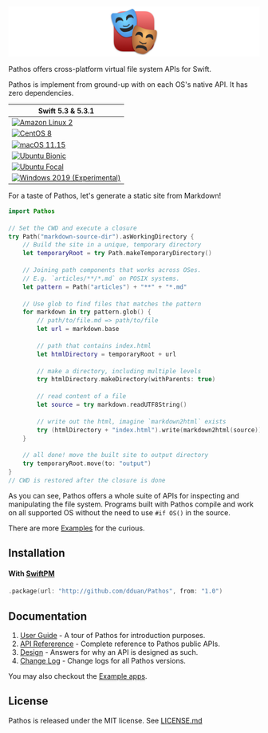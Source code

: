![Banner](Resources/Assets/Banner.png)

Pathos offers cross-platform virtual file system APIs for Swift.

Pathos is implement from ground-up with on each OS's native API. It has zero dependencies.

| Swift 5.3 & 5.3.1 |
|-|
|[![Amazon Linux 2](https://github.com/dduan/Pathos/workflows/Amazon%20Linux%202/badge.svg)](https://github.com/dduan/Pathos/actions?query=workflow%3A%22Amazon+Linux+2%22)|
|[![CentOS 8](https://github.com/dduan/Pathos/workflows/CentOS%208/badge.svg)](https://github.com/dduan/Pathos/actions?query=workflow%3A%22CentOS+8%22)|
|[![macOS 11.15](https://github.com/dduan/Pathos/workflows/macOS%2011.15/badge.svg)](https://github.com/dduan/Pathos/actions?query=workflow%3A%22macOS+11.15%22)|
|[![Ubuntu Bionic](https://github.com/dduan/Pathos/workflows/Ubuntu%20Bionic/badge.svg)](https://github.com/dduan/Pathos/actions?query=workflow%3A%22Ubuntu+Bionic%22)|
|[![Ubuntu Focal](https://github.com/dduan/Pathos/workflows/Ubuntu%20Focal/badge.svg)](https://github.com/dduan/Pathos/actions?query=workflow%3A%22Ubuntu+Focal%22)|
|[![Windows 2019](https://github.com/dduan/Pathos/workflows/Windows%202019/badge.svg) (Experimental)](https://github.com/dduan/Pathos/actions?query=workflow%3A%22Windows+2019%22)

For a taste of Pathos, let's generate a static site from Markdown!

```swift
import Pathos

// Set the CWD and execute a closure
try Path("markdown-source-dir").asWorkingDirectory {
    // Build the site in a unique, temporary directory
    let temporaryRoot = try Path.makeTemporaryDirectory()
    
    // Joining path components that works across OSes.
    // E.g. `articles/**/*.md` on POSIX systems.
    let pattern = Path("articles") + "**" + "*.md"
    
    // Use glob to find files that matches the pattern
    for markdown in try pattern.glob() {
        // path/to/file.md => path/to/file
        let url = markdown.base
        
        // path that contains index.html
        let htmlDirectory = temporaryRoot + url
        
        // make a directory, including multiple levels
        try htmlDirectory.makeDirectory(withParents: true)
        
        // read content of a file
        let source = try markdown.readUTF8String()
        
        // write out the html, imagine `markdown2html` exists
        try (htmlDirectory + "index.html").write(markdown2html(source))
    }

    // all done! move the built site to output directory
    try temporaryRoot.move(to: "output")
}
// CWD is restored after the closure is done
```

As you can see, Pathos offers a whole suite of APIs for inspecting and manipulating the file system. Programs built with Pathos compile and work on all supported OS without the need to use `#if OS()` in the source.

There are more [Examples](./Examples) for the curious.

## Installation

#### With [SwiftPM](https://swift.org/package-manager)

```swift
.package(url: "http://github.com/dduan/Pathos", from: "1.0")
```

## Documentation

1. [User Guide][] - A tour of Pathos for introduction purposes.
2. [API Refererence][] - Complete reference to Pathos public APIs.
3. [Design][] - Answers for why an API is designed as such.
4. [Change Log][] - Change logs for all Pathos versions.

You may also checkout the [Example apps][].

## License

Pathos is released under the MIT license. See [LICENSE.md](./LICENSE.md)


[Design]: Documentation/design.md
[Change Log]: CHANGELOG.md
[User Guide]: Documentation/UserGuide.md
[API Refererence]: Documentation/APIs/README.md
[Example apps]: ./Examples
